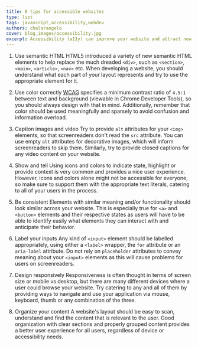 ```yaml
---
title: 8 tips for accessible websites
type: list
tags: javascript,accessibility,webdev
authors: chalarangelo
cover: blog_images/accessibility.jpg
excerpt: Accessibility (a11y) can improve your website and attract new users. Learn how to get started with these 8 quick tips.
---
```


1. Use semantic HTML
HTML5 introduced a variety of new semantic HTML elements to help replace the much dreaded `<div>`, such as `<section>`, `<main>`, `<article>`, `<nav>` etc. When developing a website, you should understand what each part of your layout represents and try to use the appropriate element for it.

2. Use color correctly
[WCAG](https://www.w3.org/WAI/standards-guidelines/wcag/) specifies a minimum contrast ratio of `4.5:1` between text and background (viewable in Chrome Developer Tools), so you should always design with that in mind. Additionally, remember that color should be used meaningfully and sparsely to avoid confusion and information overload.

3. Caption images and video
Try to provide `alt` attributes for your `<img>` elements, so that screenreaders don't read the `src` attribute. You can use empty `alt` attributes for decorative images, which will inform screenreaders to skip them. Similarly, try to provide closed captions for any video content on your website.

4. Show and tell
Using icons and colors to indicate state, highlight or provide context is very common and provides a nice user experience. However, icons and colors alone might not be accessible for everyone, so make sure to support them with the appropriate text literals, catering to all of your users in the process.

5. Be consistent
Elements with similar meaning and/or functionality should look similar across your website. This is especially true for `<a>` and `<button>` elements and their respective states as users will have to be able to identify easily what elements they can interact with and anticipate their behavior.

6. Label your inputs
Any kind of `<input>` element should be labelled appropriately, using either a `<label>` wrapper, the `for` attribute or an `aria-label` attribute. Do not rely on `placeholder` attributes to convey meaning about your `<input>` elements as this will cause problems for users on screenreaders.

7. Design responsively
Responsiveness is often thought in terms of screen size or mobile vs desktop, but there are many different devices where a user could browse your website. Try catering to any and all of them by providing ways to navigate and use your application via mouse, keyboard, thumb or any combination of the three.

8. Organize your content
A website's layout should be easy to scan, understand and find the content that is relevant to the user. Good organization with clear sections and properly grouped content provides a better user experience for all users, regardless of device or accessibility needs.
